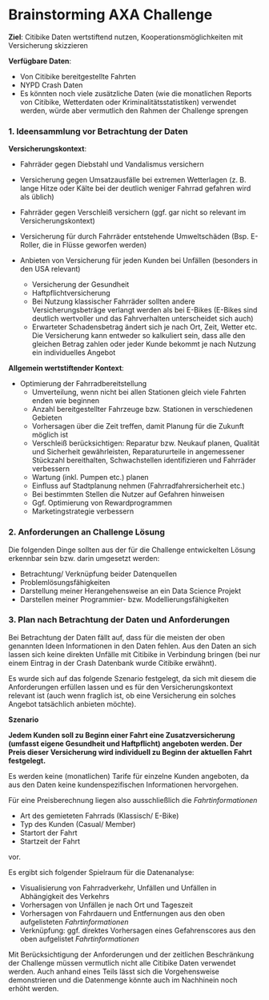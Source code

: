 # Brainstorming AXA Challenge

**Ziel**: Citibike Daten wertstiftend nutzen, Kooperationsmöglichkeiten mit Versicherung skizzieren

**Verfügbare Daten**: 

- Von Citibike bereitgestellte Fahrten
- NYPD Crash Daten
- Es könnten noch viele zusätzliche Daten (wie die monatlichen Reports von Citibike, Wetterdaten oder 
Kriminalitätsstatistiken) verwendet werden, würde aber vermutlich den Rahmen der Challenge sprengen

### 1. Ideensammlung vor Betrachtung der Daten

**Versicherungskontext**:

- Fahrräder gegen Diebstahl und Vandalismus versichern
- Versicherung gegen Umsatzausfälle bei extremen Wetterlagen (z. B. lange Hitze oder Kälte bei der 
deutlich weniger Fahrrad gefahren wird als üblich)
- Fahrräder gegen Verschleiß versichern (ggf. gar nicht so relevant im Versicherungskontext)
- Versicherung für durch Fahrräder entstehende Umweltschäden (Bsp. E-Roller, die in Flüsse geworfen 
werden)

- Anbieten von Versicherung für jeden Kunden bei Unfällen (besonders in den USA relevant)   
    - Versicherung der Gesundheit
    - Haftpflichtversicherung
    - Bei Nutzung klassischer Fahrräder sollten andere Versicherungsbeträge verlangt werden als bei 
    E-Bikes (E-Bikes sind deutlich wertvoller und das Fahrverhalten unterscheidet sich auch)
    - Erwarteter Schadensbetrag ändert sich je nach Ort, Zeit, Wetter etc. Die Versicherung kann 
    entweder so kalkuliert sein, dass alle den gleichen Betrag zahlen oder jeder Kunde bekommt je
    nach Nutzung ein individuelles Angebot

**Allgemein wertstiftender Kontext**:

- Optimierung der Fahrradbereitstellung
    - Umverteilung, wenn nicht bei allen Stationen gleich viele Fahrten enden wie beginnen
    - Anzahl bereitgestellter Fahrzeuge bzw. Stationen in verschiedenen Gebieten
    - Vorhersagen über die Zeit treffen, damit Planung für die Zukunft möglich ist
    - Verschleiß berücksichtigen: Reparatur bzw. Neukauf planen, Qualität und Sicherheit 
    gewährleisten, Reparatururteile in angemessener Stückzahl bereithalten, Schwachstellen 
    identifizieren und Fahrräder verbessern
    - Wartung (inkl. Pumpen etc.) planen
    - Einfluss auf Stadtplanung nehmen (Fahrradfahrersicherheit etc.)
    - Bei bestimmten Stellen die Nutzer auf Gefahren hinweisen
    - Ggf. Optimierung von Rewardprogrammen
    - Marketingstrategie verbessern


### 2. Anforderungen an Challenge Lösung 

Die folgenden Dinge sollten aus der für die Challenge entwickelten Lösung erkennbar sein bzw. darin
umgesetzt werden:

- Betrachtung/ Verknüpfung beider Datenquellen
- Problemlösungsfähigkeiten
- Darstellung meiner Herangehensweise an ein Data Science Projekt
- Darstellen meiner Programmier- bzw. Modellierungsfähigkeiten 

### 3. Plan nach Betrachtung der Daten und Anforderungen

Bei Betrachtung der Daten fällt auf, dass für die meisten der oben genannten Ideen Informationen in 
den Daten fehlen. Aus den Daten an sich lassen sich keine direkten Unfälle mit Citibike in Verbindung 
bringen (bei nur einem Eintrag in der Crash Datenbank wurde Citibike erwähnt).

Es wurde sich auf das folgende Szenario festgelegt, da sich mit diesem die Anforderungen erfüllen 
lassen und es für den Versicherungskontext relevant ist (auch wenn fraglich ist, ob eine Versicherung
ein solches Angebot tatsächlich anbieten möchte).

**Szenario**

**Jedem Kunden soll zu Beginn einer Fahrt eine Zusatzversicherung (umfasst eigene Gesundheit und
Haftpflicht) angeboten werden. Der Preis dieser Versicherung wird individuell zu Beginn der 
aktuellen Fahrt festgelegt.**

Es werden keine (monatlichen) Tarife für einzelne Kunden angeboten, da aus den Daten keine 
kundenspezifischen Informationen hervorgehen. 

Für eine Preisberechnung liegen also ausschließlich die *Fahrtinformationen*
- Art des gemieteten Fahrrads (Klassisch/ E-Bike)
- Typ des Kunden (Casual/ Member)
- Startort der Fahrt
- Startzeit der Fahrt

vor.

Es ergibt sich folgender Spielraum für die Datenanalyse:

- Visualisierung von Fahrradverkehr, Unfällen und Unfällen in Abhängigkeit des Verkehrs
- Vorhersagen von Unfällen je nach Ort und Tageszeit
- Vorhersagen von Fahrdauern und Entfernungen aus den oben aufgelisteten *Fahrtinformationen*
- Verknüpfung: ggf. direktes Vorhersagen eines Gefahrenscores aus den oben aufgelistet 
*Fahrtinformationen*


Mit Berücksichtigung der Anforderungen und der zeitlichen Beschränkung der Challenge müssen 
vermutlich nicht alle Citibike Daten verwendet werden. Auch anhand eines Teils lässt sich die 
Vorgehensweise demonstrieren und die Datenmenge könnte auch im Nachhinein noch erhöht werden.